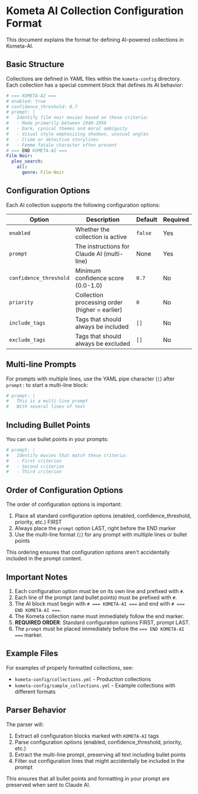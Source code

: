 # Kometa AI Collection Configuration Format

This document explains the format for defining AI-powered collections in Kometa-AI.

## Basic Structure

Collections are defined in YAML files within the `kometa-config` directory. Each collection has a special comment block that defines its AI behavior:

```yaml
# === KOMETA-AI ===
# enabled: true
# confidence_threshold: 0.7
# prompt: |
#   Identify film noir movies based on these criteria:
#   - Made primarily between 1940-1959
#   - Dark, cynical themes and moral ambiguity
#   - Visual style emphasizing shadows, unusual angles
#   - Crime or detective storylines
#   - Femme fatale character often present
# === END KOMETA-AI ===
Film Noir:
  plex_search:
    all:
      genre: Film-Noir
```

## Configuration Options

Each AI collection supports the following configuration options:

| Option | Description | Default | Required |
| ------ | ----------- | ------- | -------- |
| `enabled` | Whether the collection is active | `false` | Yes |
| `prompt` | The instructions for Claude AI (multi-line) | None | Yes |
| `confidence_threshold` | Minimum confidence score (0.0-1.0) | `0.7` | No |
| `priority` | Collection processing order (higher = earlier) | `0` | No |
| `include_tags` | Tags that should always be included | `[]` | No |
| `exclude_tags` | Tags that should always be excluded | `[]` | No |

## Multi-line Prompts

For prompts with multiple lines, use the YAML pipe character (`|`) after `prompt:` to start a multi-line block:

```yaml
# prompt: |
#   This is a multi-line prompt
#   With several lines of text
```

## Including Bullet Points

You can use bullet points in your prompts:

```yaml
# prompt: |
#   Identify movies that match these criteria:
#   - First criterion
#   - Second criterion
#   - Third criterion
```

## Order of Configuration Options

The order of configuration options is important:

1. Place all standard configuration options (enabled, confidence_threshold, priority, etc.) FIRST
2. Always place the `prompt` option LAST, right before the END marker
3. Use the multi-line format (`|`) for any prompt with multiple lines or bullet points

This ordering ensures that configuration options aren't accidentally included in the prompt content.

## Important Notes

1. Each configuration option must be on its own line and prefixed with `#`.
2. Each line of the prompt (and bullet points) must be prefixed with `#`.
3. The AI block must begin with `# === KOMETA-AI ===` and end with `# === END KOMETA-AI ===`.
4. The Kometa collection name must immediately follow the end marker.
5. **REQUIRED ORDER**: Standard configuration options FIRST, prompt LAST.
6. The `prompt` must be placed immediately before the `=== END KOMETA-AI ===` marker.

## Example Files

For examples of properly formatted collections, see:
- `kometa-config/collections.yml` - Production collections
- `kometa-config/sample_collections.yml` - Example collections with different formats

## Parser Behavior

The parser will:
1. Extract all configuration blocks marked with `KOMETA-AI` tags
2. Parse configuration options (enabled, confidence_threshold, priority, etc.)
3. Extract the multi-line prompt, preserving all text including bullet points
4. Filter out configuration lines that might accidentally be included in the prompt

This ensures that all bullet points and formatting in your prompt are preserved when sent to Claude AI.
